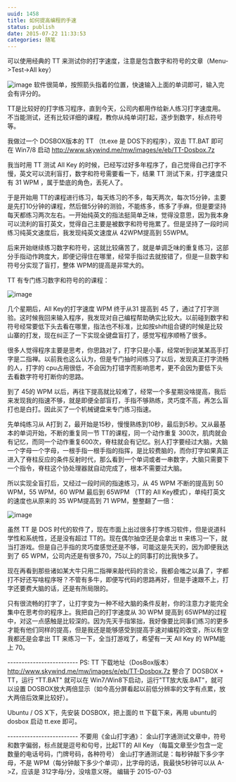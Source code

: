 ```yaml
---
uuid: 1458
title: 如何提高编程的手速
status: publish
date: 2015-07-22 11:33:53
categories: 随笔
---
```

可以使用经典的 TT 来测试你的打字速度，注意是包含数字和符号的文章（Menu->Test->All key）

![image](https://skywind3000.github.io/images/blog/wp-content/2015/07/image_thumb3.png)
软件很简单，按照箭头指着的位置，快速输入上面的单词即可，输入完会有评分的。

TT是比较好的打字练习程序，直到今天，公司内都用作给新人练习打字速度用。不当能测试，还有比较详细的课程，教你从纯单词打起，逐步到数字，标点符号等。

我做过一个 DOSBOX版本的 TT （tt.exe 是 DOS下的程序），双击 TT.BAT 即可在 Win7/8 启动
<http://www.skywind.me/mw/images/e/eb/TT-Dosbox.7z>

我当时用 TT 测试 All Key 的时候，已经写过好多年程序了，自己觉得自己打字不慢，英文可以流利盲打，数字和符号需要看一下，结果 TT 测试下来，打字速度只有 31 WPM ，属于垫底的角色，丢死人了。

于是开始用 TT的课程进行练习，每天练习的不多，每天两次，每次15分钟，主要是先打10分钟的课程，然后做5分钟的测验，不能练多，练多了手麻，但是要坚持每天都练习两次左右。一开始纯英文的指法挺简单乏味，觉得没意思，因为我本身可以流利的盲打英文，觉得自己主要是被数字和符号拖累了。但是坚持了一段时间练习纯英文速度后，我发现纯英文速度从 42WPM提高到 55WPM。

后来开始继续练习数字和符号，这就比较痛苦了，就是单调乏味的重复练习，这部分手指动作跨度大，即便记得住在哪里，经常手指过去就按错了，但是一旦数字和符号分实现了盲打，整体 WPM的提高是非常大的。

TT 有专门练习数字和符号的的课程：

![image](https://skywind3000.github.io/images/blog/wp-content/2015/07/image_thumb4.png)

几个星期后，All Key的打字速度 WPM 终于从31 提高到 45 了，通过了打字测验。这时候我回来输入程序，我发现对自己编程帮助确实比较大。以前碰到数字和符号经常要低下头去看在哪里，指法也不标准，比如按shift组合键的时候是比较山寨的打发，现在纠正了一下实现全键盘盲打了，感觉写程序顺畅了很多。

很多人觉得程序主要是思考，你思路对了，打字只是小事，经常听到说某某高手打字是二指禅。以前我也这么认为，但是专门抽时间练习了以后，发现真正打字流畅的人，打字的 cpu占用很低，不会因为打错字而影响思考，更不会因为要低下头去看数字符号打断你的思路。

到了 45的 WPM 以后，再往下提高就比较难了，经常一个多星期没啥提高，我后来发现我的指速不够，就是即便全部盲打，手指不够熟练，灵巧度不高，再怎么盲打也是白打。因此买了一个机械键盘来专门练习指速。

先单纯练习从 A打到 Z，最开始是15秒，慢慢熟练到10秒，最后到5秒。又从最基本的单词开始，不断的重复同一节 TT的课程，同一个动作重复
300次，肌肉就会有记忆，而同一个动作重复600次，脊柱就会有记忆。别人打字要经过大脑，大脑一个字母一个字母，一根手指一根手指的指挥，是比较费脑的，而你打字如果真正进入了脊柱反应的条件反射时代，那么看到一个单词或者一串数字，大脑只需要下一个指令，脊柱这个协处理器就自动完成了，根本不需要过大脑。

所以实现全盲打后，又经过一段时间的指速练习，从 45 WPM 不断的提高到 50 WPM，55 WPM，60 WPM 最后到 65WPM （TT的 All Key模式），单纯打英文的速度也从原来的 35 WPM提高到 71 WPM，整整翻了一倍：

![image](https://skywind3000.github.io/images/blog/wp-content/2015/07/image_thumb5.png)

虽然 TT 是 DOS 时代的软件了，现在市面上出过很多打字练习软件，但是说道科学性和系统性，还是没有超过 TT的。现在偶尔抽空还是会拿出 tt 来练习一下，就当打游戏。但是自己手指的灵巧度感觉还是不够，可能这是先天的，因为即便我达到了 65 WPM，公司内还是有很多70，75以上的同事打的比我快多了。

现在再看到那些诸如某大牛只用二指禅来敲代码的言论，我都会嗤之以鼻了，字都打不好还写啥程序呀？不管有多牛，即便写代码的思路再好，但是手速跟不上，打字还要费大脑的话，还是有所局限的。

只有很流畅的打字了，让打字变为一种不经大脑的条件反射，你的注意力才能完全集中在思考你的程序上。我把自己的打字速度从 30 WPM 提高到 65WPM的过程中，对这一点感触是比较深的。因为先天手指笨拙，我好像要比同事们练习的更多才能有他们同样的提高，但是我还是能够感受到提高手速对编程的改变，所以有空我都还是会拿出 TT 来练习一下，全当打游戏了，希望有一天 All Key 的 WPM能上 70。

\-------------------------
PS: TT 下载地址（DosBox版本）<http://www.skywind.me/mw/images/e/eb/TT-Dosbox.7z>
整合了 DOSBOX + TT，运行 “TT.BAT" 就可以在 Win7/Win8下启动，运行"TT放大版.BAT"，就可以设置 DOSBOX放大两倍显示（如今高分屏看起以前低分辨率的文字有点累，放大两倍后效果比较好）。

Ubuntu / OS X下，先安装 DOSBOX，把上面的 tt 下载下来，再用 ubuntu的 dosbox 启动 tt.exe 即可。

\-------------------------
不要用《金山打字通》：
金山打字通测试文章中，符号和数字偏弱，标点就是逗号和句号，比起TT的 All Key （每篇文章至少包含一定数量的电话号码，门牌号码，各种符号）
金山打字通测试是：每秒钟敲下多少字母，不是 WPM（每分钟敲下多少个单词），比字母的话，我最快5秒钟可以从 A->Z，应该是 312字母/分，没啥意义呀。
编辑于 2015-07-03

